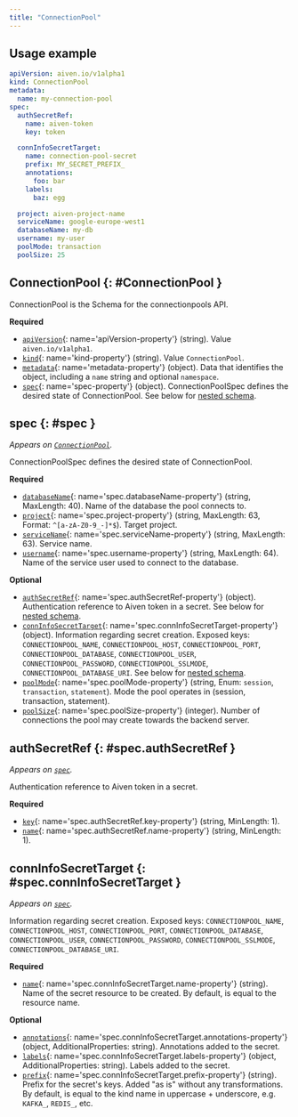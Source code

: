 ```yaml
---
title: "ConnectionPool"
---
```


## Usage example

```yaml
apiVersion: aiven.io/v1alpha1
kind: ConnectionPool
metadata:
  name: my-connection-pool
spec:
  authSecretRef:
    name: aiven-token
    key: token

  connInfoSecretTarget:
    name: connection-pool-secret
    prefix: MY_SECRET_PREFIX_
    annotations:
      foo: bar
    labels:
      baz: egg

  project: aiven-project-name
  serviceName: google-europe-west1
  databaseName: my-db
  username: my-user
  poolMode: transaction
  poolSize: 25
```

## ConnectionPool {: #ConnectionPool }

ConnectionPool is the Schema for the connectionpools API.

**Required**

- [`apiVersion`](#apiVersion-property){: name='apiVersion-property'} (string). Value `aiven.io/v1alpha1`.
- [`kind`](#kind-property){: name='kind-property'} (string). Value `ConnectionPool`.
- [`metadata`](#metadata-property){: name='metadata-property'} (object). Data that identifies the object, including a `name` string and optional `namespace`.
- [`spec`](#spec-property){: name='spec-property'} (object). ConnectionPoolSpec defines the desired state of ConnectionPool. See below for [nested schema](#spec).

## spec {: #spec }

_Appears on [`ConnectionPool`](#ConnectionPool)._

ConnectionPoolSpec defines the desired state of ConnectionPool.

**Required**

- [`databaseName`](#spec.databaseName-property){: name='spec.databaseName-property'} (string, MaxLength: 40). Name of the database the pool connects to.
- [`project`](#spec.project-property){: name='spec.project-property'} (string, MaxLength: 63, Format: `^[a-zA-Z0-9_-]*$`). Target project.
- [`serviceName`](#spec.serviceName-property){: name='spec.serviceName-property'} (string, MaxLength: 63). Service name.
- [`username`](#spec.username-property){: name='spec.username-property'} (string, MaxLength: 64). Name of the service user used to connect to the database.

**Optional**

- [`authSecretRef`](#spec.authSecretRef-property){: name='spec.authSecretRef-property'} (object). Authentication reference to Aiven token in a secret. See below for [nested schema](#spec.authSecretRef).
- [`connInfoSecretTarget`](#spec.connInfoSecretTarget-property){: name='spec.connInfoSecretTarget-property'} (object). Information regarding secret creation. Exposed keys: `CONNECTIONPOOL_NAME`, `CONNECTIONPOOL_HOST`, `CONNECTIONPOOL_PORT`, `CONNECTIONPOOL_DATABASE`, `CONNECTIONPOOL_USER`, `CONNECTIONPOOL_PASSWORD`, `CONNECTIONPOOL_SSLMODE`, `CONNECTIONPOOL_DATABASE_URI`. See below for [nested schema](#spec.connInfoSecretTarget).
- [`poolMode`](#spec.poolMode-property){: name='spec.poolMode-property'} (string, Enum: `session`, `transaction`, `statement`). Mode the pool operates in (session, transaction, statement).
- [`poolSize`](#spec.poolSize-property){: name='spec.poolSize-property'} (integer). Number of connections the pool may create towards the backend server.

## authSecretRef {: #spec.authSecretRef }

_Appears on [`spec`](#spec)._

Authentication reference to Aiven token in a secret.

**Required**

- [`key`](#spec.authSecretRef.key-property){: name='spec.authSecretRef.key-property'} (string, MinLength: 1). 
- [`name`](#spec.authSecretRef.name-property){: name='spec.authSecretRef.name-property'} (string, MinLength: 1). 

## connInfoSecretTarget {: #spec.connInfoSecretTarget }

_Appears on [`spec`](#spec)._

Information regarding secret creation. Exposed keys: `CONNECTIONPOOL_NAME`, `CONNECTIONPOOL_HOST`, `CONNECTIONPOOL_PORT`, `CONNECTIONPOOL_DATABASE`, `CONNECTIONPOOL_USER`, `CONNECTIONPOOL_PASSWORD`, `CONNECTIONPOOL_SSLMODE`, `CONNECTIONPOOL_DATABASE_URI`.

**Required**

- [`name`](#spec.connInfoSecretTarget.name-property){: name='spec.connInfoSecretTarget.name-property'} (string). Name of the secret resource to be created. By default, is equal to the resource name.

**Optional**

- [`annotations`](#spec.connInfoSecretTarget.annotations-property){: name='spec.connInfoSecretTarget.annotations-property'} (object, AdditionalProperties: string). Annotations added to the secret.
- [`labels`](#spec.connInfoSecretTarget.labels-property){: name='spec.connInfoSecretTarget.labels-property'} (object, AdditionalProperties: string). Labels added to the secret.
- [`prefix`](#spec.connInfoSecretTarget.prefix-property){: name='spec.connInfoSecretTarget.prefix-property'} (string). Prefix for the secret's keys. Added "as is" without any transformations. By default, is equal to the kind name in uppercase + underscore, e.g. `KAFKA_`, `REDIS_`, etc.

